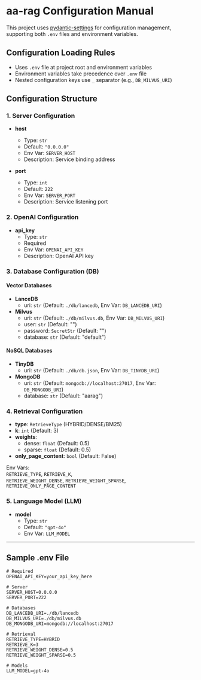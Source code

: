 # aa-rag Configuration Manual

This project uses [pydantic-settings](https://docs.pydantic.dev/latest/api/pydantic_settings/) for configuration management, supporting both `.env` files and environment variables.

## Configuration Loading Rules
- Uses `.env` file at project root and environment variables
- Environment variables take precedence over `.env` file
- Nested configuration keys use `_` separator (e.g., `DB_MILVUS_URI`)

## Configuration Structure

### 1. Server Configuration
- **host**  
  - Type: `str`  
  - Default: `"0.0.0.0"`  
  - Env Var: `SERVER_HOST`  
  - Description: Service binding address

- **port**  
  - Type: `int`  
  - Default: `222`  
  - Env Var: `SERVER_PORT`  
  - Description: Service listening port

### 2. OpenAI Configuration
- **api_key**  
  - Type: `str`  
  - Required  
  - Env Var: `OPENAI_API_KEY`  
  - Description: OpenAI API key

### 3. Database Configuration (DB)
#### Vector Databases
- **LanceDB**
  - uri: `str` (Default: `./db/lancedb`, Env Var: `DB_LANCEDB_URI`)
- **Milvus**  
  - uri: `str` (Default: `./db/milvus.db`, Env Var: `DB_MILVUS_URI`)
  - user: `str` (Default: "")
  - password: `SecretStr` (Default: "")
  - database: `str` (Default: "default")

#### NoSQL Databases
- **TinyDB**
  - uri: `str` (Default: `./db/db.json`, Env Var: `DB_TINYDB_URI`)
- **MongoDB**  
  - uri: `str` (Default: `mongodb://localhost:27017`, Env Var: `DB_MONGODB_URI`)
  - database: `str` (Default: "aarag")

### 4. Retrieval Configuration
- **type**: `RetrieveType` (HYBRID/DENSE/BM25)
- **k**: `int` (Default: 3)
- **weights**:
  - dense: `float` (Default: 0.5)
  - sparse: `float` (Default: 0.5)
- **only_page_content**: `bool` (Default: False)

Env Vars:  
`RETRIEVE_TYPE`, `RETRIEVE_K`,  
`RETRIEVE_WEIGHT_DENSE`, `RETRIEVE_WEIGHT_SPARSE`,  
`RETRIEVE_ONLY_PAGE_CONTENT`

### 5. Language Model (LLM)
- **model**  
  - Type: `str`  
  - Default: `"gpt-4o"`  
  - Env Var: `LLM_MODEL`

---

## Sample .env File
```dotenv
# Required
OPENAI_API_KEY=your_api_key_here

# Server
SERVER_HOST=0.0.0.0
SERVER_PORT=222

# Databases
DB_LANCEDB_URI=./db/lancedb
DB_MILVUS_URI=./db/milvus.db
DB_MONGODB_URI=mongodb://localhost:27017

# Retrieval
RETRIEVE_TYPE=HYBRID
RETRIEVE_K=3
RETRIEVE_WEIGHT_DENSE=0.5
RETRIEVE_WEIGHT_SPARSE=0.5

# Models
LLM_MODEL=gpt-4o
```